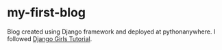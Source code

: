# my-first-blog
Blog created using Django framework and deployed at pythonanywhere. I followed [Django Girls Tutorial](https://tutorial.djangogirls.org/en/).

